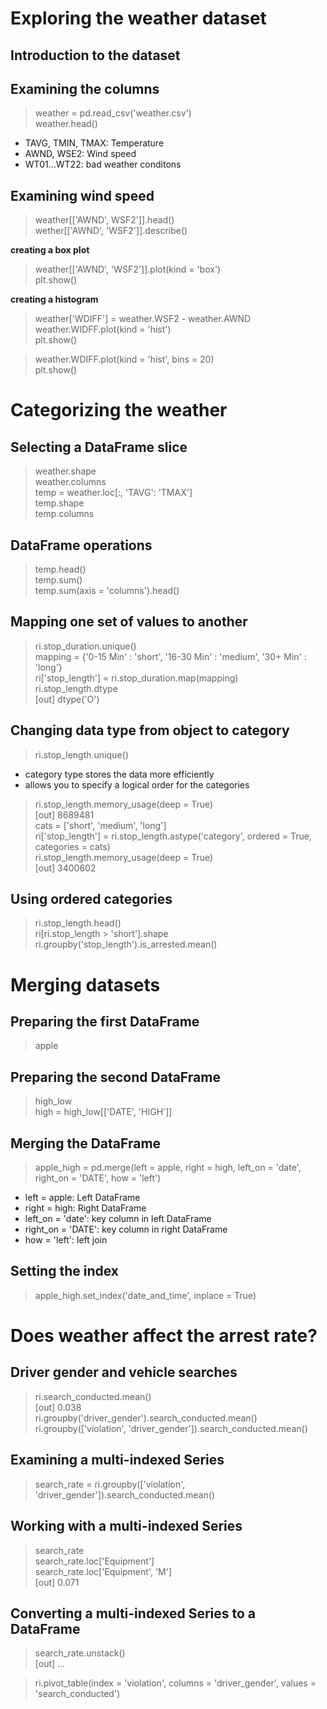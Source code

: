 # Exploring the weather dataset
## Introduction to the dataset
## Examining the columns
> weather = pd.read_csv('weather.csv')  
> weather.head()  
- TAVG, TMIN, TMAX: Temperature
- AWND, WSE2: Wind speed
- WT01...WT22: bad weather conditons

## Examining wind speed
> weather[['AWND', WSF2']].head()  
> wether[['AWND', 'WSF2']].describe()

__creating a box plot__
> weather[['AWND', 'WSF2']].plot(kind = 'box')  
> plt.show()

__creating a histogram__
> weather['WDIFF'] = weather.WSF2 - weather.AWND  
> weather.WIDFF.plot(kind = 'hist')  
> plt.show()

> weather.WDIFF.plot(kind = 'hist', bins = 20)  
> plt.show()

# Categorizing the weather
## Selecting a DataFrame slice
> weather.shape  
> weather.columns  
> temp = weather.loc[:, 'TAVG': 'TMAX']  
> temp.shape  
> temp.columns

## DataFrame operations
> temp.head()  
> temp.sum()  
> temp.sum(axis = 'columns').head()

## Mapping one set of values to another
> ri.stop_duration.unique()  
> mapping = {'0-15 Min' : 'short', '16-30 Min' : 'medium', '30+ Min' : 'long'}  
> ri['stop_length'] = ri.stop_duration.map(mapping)  
> ri.stop_length.dtype  
> [out] dtype('O')

## Changing data type from object to category
> ri.stop_length.unique()
- category type stores the data more efficiently
- allows you to specify a logical order for the categories
> ri.stop_length.memory_usage(deep = True)  
> [out] 8689481  
> cats = ['short', 'medium', 'long']  
> ri['stop_length'] = ri.stop_length.astype('category', ordered = True, categories = cats)  
> ri.stop_length.memory_usage(deep = True)  
> [out] 3400602

## Using ordered categories
> ri.stop_length.head()  
> ri[ri.stop_length > 'short'].shape  
> ri.groupby('stop_length').is_arrested.mean()

# Merging datasets
## Preparing the first DataFrame
> apple  

## Preparing the second DataFrame
> high_low  
> high = high_low[['DATE', 'HIGH']]

## Merging the DataFrame
> apple_high = pd.merge(left = apple, right = high, left_on = 'date', right_on = 'DATE', how = 'left')
- left = apple: Left DataFrame
- right = high: Right DataFrame
- left_on = 'date': key column in left DataFrame
- right_on = 'DATE': key column in right DataFrame
- how = 'left': left join

## Setting the index
> apple_high.set_index('date_and_time', inplace = True)

# Does weather affect the arrest rate?
## Driver gender and vehicle searches
> ri.search_conducted.mean()  
> [out] 0.038  
> ri.groupby('driver_gender').search_conducted.mean()  
> ri.groupby(['violation', 'driver_gender']).search_conducted.mean()

## Examining a multi-indexed Series
> search_rate = ri.groupby(['violation', 'driver_gender']).search_conducted.mean()

## Working with a multi-indexed Series
> search_rate  
> search_rate.loc['Equipment']  
> search_rate.loc['Equipment', 'M']  
> [out] 0.071

## Converting a multi-indexed Series to a DataFrame
> search_rate.unstack()  
> [out] ...

> ri.pivot_table(index = 'violation', columns = 'driver_gender', values = 'search_conducted')